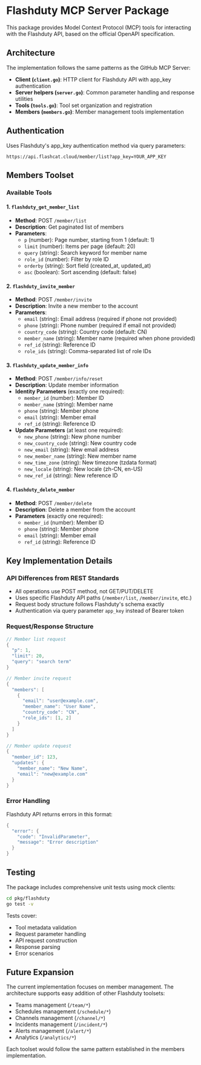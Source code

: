 # Flashduty MCP Server Package

This package provides Model Context Protocol (MCP) tools for interacting with the Flashduty API, based on the official OpenAPI specification.

## Architecture

The implementation follows the same patterns as the GitHub MCP Server:

- **Client (`client.go`)**: HTTP client for Flashduty API with app_key authentication
- **Server helpers (`server.go`)**: Common parameter handling and response utilities
- **Tools (`tools.go`)**: Tool set organization and registration
- **Members (`members.go`)**: Member management tools implementation

## Authentication

Uses Flashduty's app_key authentication method via query parameters:
```
https://api.flashcat.cloud/member/list?app_key=YOUR_APP_KEY
```

## Members Toolset

### Available Tools

#### 1. `flashduty_get_member_list`
- **Method**: POST `/member/list`
- **Description**: Get paginated list of members
- **Parameters**:
  - `p` (number): Page number, starting from 1 (default: 1)
  - `limit` (number): Items per page (default: 20) 
  - `query` (string): Search keyword for member name
  - `role_id` (number): Filter by role ID
  - `orderby` (string): Sort field (created_at, updated_at)
  - `asc` (boolean): Sort ascending (default: false)

#### 2. `flashduty_invite_member`
- **Method**: POST `/member/invite`
- **Description**: Invite a new member to the account
- **Parameters**:
  - `email` (string): Email address (required if phone not provided)
  - `phone` (string): Phone number (required if email not provided)
  - `country_code` (string): Country code (default: CN)
  - `member_name` (string): Member name (required when phone provided)
  - `ref_id` (string): Reference ID
  - `role_ids` (string): Comma-separated list of role IDs

#### 3. `flashduty_update_member_info`
- **Method**: POST `/member/info/reset`
- **Description**: Update member information
- **Identity Parameters** (exactly one required):
  - `member_id` (number): Member ID
  - `member_name` (string): Member name
  - `phone` (string): Member phone
  - `email` (string): Member email
  - `ref_id` (string): Reference ID
- **Update Parameters** (at least one required):
  - `new_phone` (string): New phone number
  - `new_country_code` (string): New country code
  - `new_email` (string): New email address
  - `new_member_name` (string): New member name
  - `new_time_zone` (string): New timezone (tzdata format)
  - `new_locale` (string): New locale (zh-CN, en-US)
  - `new_ref_id` (string): New reference ID

#### 4. `flashduty_delete_member`
- **Method**: POST `/member/delete`
- **Description**: Delete a member from the account
- **Parameters** (exactly one required):
  - `member_id` (number): Member ID
  - `phone` (string): Member phone
  - `email` (string): Member email
  - `ref_id` (string): Reference ID

## Key Implementation Details

### API Differences from REST Standards
- All operations use POST method, not GET/PUT/DELETE
- Uses specific Flashduty API paths (`/member/list`, `/member/invite`, etc.)
- Request body structure follows Flashduty's schema exactly
- Authentication via query parameter `app_key` instead of Bearer token

### Request/Response Structure
```go
// Member list request
{
  "p": 1,
  "limit": 20,
  "query": "search term"
}

// Member invite request  
{
  "members": [
    {
      "email": "user@example.com",
      "member_name": "User Name",
      "country_code": "CN",
      "role_ids": [1, 2]
    }
  ]
}

// Member update request
{
  "member_id": 123,
  "updates": {
    "member_name": "New Name",
    "email": "new@example.com"
  }
}
```

### Error Handling
Flashduty API returns errors in this format:
```go
{
  "error": {
    "code": "InvalidParameter",
    "message": "Error description"
  }
}
```

## Testing

The package includes comprehensive unit tests using mock clients:

```bash
cd pkg/flashduty
go test -v
```

Tests cover:
- Tool metadata validation
- Request parameter handling
- API request construction
- Response parsing
- Error scenarios

## Future Expansion

The current implementation focuses on member management. The architecture supports easy addition of other Flashduty toolsets:

- Teams management (`/team/*`)
- Schedules management (`/schedule/*`)
- Channels management (`/channel/*`)
- Incidents management (`/incident/*`)
- Alerts management (`/alert/*`)
- Analytics (`/analytics/*`)

Each toolset would follow the same pattern established in the members implementation. 